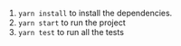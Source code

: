 1. `yarn install` to install the dependencies.
2. `yarn start` to run the project
3. `yarn test` to run all the tests